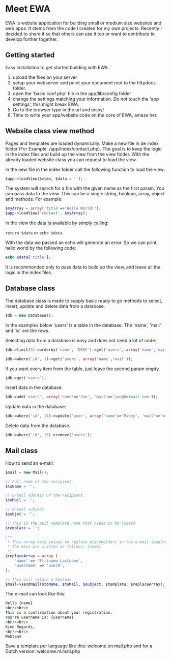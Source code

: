 # Meet EWA

EWA is website application for building small or medium size websites and web apps. It stems from the code I created for my own projects. Recently I decided to share it so that others can use it too or want to contribute to develop further together.


## Getting started

Easy installation to get started building with EWA.
1. upload the files on your server
2. setup your webserver and point your document root to the httpdocs folder.
3. open the 'basic.conf.php' file in the app/lib/config folder
4. change the settings matching your information. Do not touch the 'app settings', this might break EWA.
5. Go to the browser type in the url and enjoy! 
6. Time to write your app/website code on the core of EWA, amaze her. 


## Website class view method

Pages and templates are loaded dynamically. Make a new file in de index folder (For Example: /app/index/contact.php). The goal is to keep the logic in the index files and build up the view from the view folder. With the already loaded website class you can request to load the view.

In the new file in the index folder call the following function to load the view:

```php
$app->loadView($view, $data = '');
```

The system will search for a file with the given name as the first param. You can pass data to the view. This can be a single string, boolean, array, object and methods. For example:

```php
$myArray = array('title'=>'Hello World!');
$app->loadView('contact', $myArray);
```

In the view the data is available by simply calling:

`return $data` or `echo $data`

With the data we passed an echo will generate an error. So we can print hello world by the following code:

```php
echo $data['title'];
```

It is recommended only to pass data to build up the view, and leave all the logic in the index files. 

## Database class

The database class is made to supply basic ready to go methods to select, insert, update and delete data from a database.

```php
$db = new Database();
```

In the examples below 'users' is a table in the database. The 'name', 'mail' and 'id' are the rows.

Selecting data from a database is easy and does not need a lot of code:

```php
$db->limit(5)->orderby('name', 'DESC')->get('users', array('name','mail'));

$db->where('id', 1)->get('users', array('name','mail'));
```

If you want every item from the table, just leave the second param empty.

```php
$db->get('users');
```

Insert data in the database:


```php
$db->add('users', array('name'=>'Jan', 'mail'=>'jan@hotmail.com'));
```


Update data in the database:

```php
$db->where('id', 11)->update('user', array('name'=>'Mikey', 'mail'=>'mikey@hotmail.com'));
```

Delete data from the database.

```php
$db->where('id', 11)->remove('users');
```

## Mail class

How to send an e-mail:

```php
$mail = new Mail();

// Full name of the recipient. 
$toName = '';

// E-mail address of the recipient.
$toMail = '';

// E-mail subject
$subjet = '';

// This is the mail template name that needs to be loaded
$template = '';

/**
 * This array hold values to replace placeholders in the e-mail template.
 * The keys are written as follows: {name}
 */
$replaceArray = array (
	'name' => 'Firtname Lastname',
	'username' => 'user9',
);

// This will return a boolean
$mail->sendMail($toName, $toMail, $subject, $template, $replaceArray);
```

The e-mail can look like this:

```html 
Hello {name}
<br/><br/>
This is a confirmation about your registration.
You're username is: {username}
<br/><br/>
Kind Regards,
<br/><br/>
Webteam
```

Save a template per language like this: welcome.en.mail.php and for a Dutch version: welcome.nl.mail.php 
